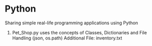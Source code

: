 # Python
Sharing simple real-life programming applications using Python

1) Pet_Shop.py uses the concepts of Classes, Dictionaries and File Handling (json, os.path)
   Additional File: inventory.txt
